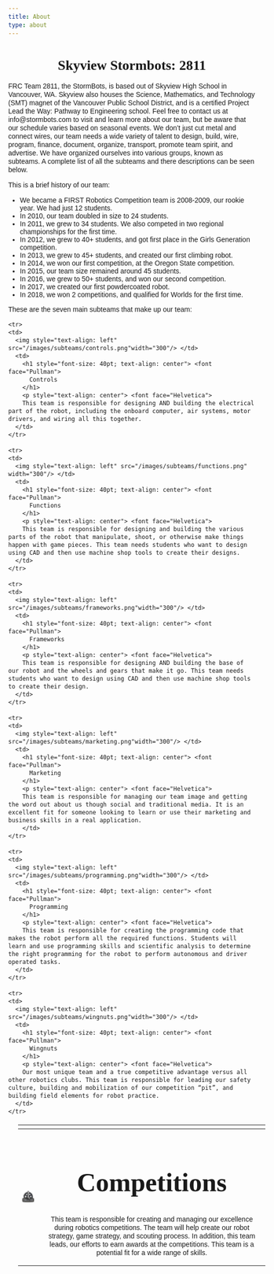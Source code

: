 ```yaml
---
title: About
type: about
---
```


<h1 style= "text-align: center"> <font face="Pullman"> Skyview Stormbots: 2811 </h1>

<p style="font-size: 15"> <font face="Helvetica"> FRC Team 2811, the StormBots, is based out of Skyview High School in Vancouver, WA. Skyview also houses the Science, Mathematics, and Technology (SMT) magnet of the Vancouver Public School District, and is a certified Project Lead the Way: Pathway to Engineering school. Feel free to contact us at info@stormbots.com to visit and learn more about our team, but be aware that our schedule varies based on seasonal events. We don’t just cut metal and connect wires, our team needs a wide variety of talent to design, build, wire, program, finance, document, organize, transport, promote team spirit, and advertise. We have organized ourselves into various groups, known as subteams. A complete list of all the subteams and there descriptions can be seen below.

This is a brief history of our team:
<ul>
  <li>We became a FIRST Robotics Competition team is 2008-2009, our rookie year. We had just 12 students.</li>
  <li>In 2010, our team doubled in size to 24 students.</li>
  <li>In 2011, we grew to 34 students. We also competed in two regional championships for the first time.</li>
  <li>In 2012, we grew to 40+ students, and got first place in the Girls Generation competition.</li>
  <li>In 2013, we grew to 45+ students, and created our first climbing robot.</li>
  <li>In 2014, we won our first competition, at the Oregon State competition.</li>
  <li>In 2015, our team size remained around 45 students.</li>
  <li>In 2016, we grew to 50+ students, and won our second competition.</li>
  <li>In 2017, we created our first powdercoated robot.</li>
  <li>In 2018, we won 2 competitions, and qualified for Worlds for the first time.</li>
</ul>

These are the seven main subteams that make up our team:
 </p>

<table border="0" style="width: 100%; margin: 20px">
  <thead>
    <tr>
      <th></th>
      <th></th>
    </tr>
  </thead>
  <tbody>

  <tr>
    <td>
      <img style="text-align: left" src="/images/subteams/competitions.png"width="300"/> </td>
    <td>
      <h1 style="font-size: 40pt; text-align: center"> <font face="Pullman">
        Competitions
      </h1>
      <p style="text-align: center"> <font face="Helvetica">
      This team is responsible for creating and managing our excellence during robotics competitions. The team will help create our robot strategy, game strategy, and scouting process. In addition, this team leads, our efforts to earn awards at the competitions. This team is a potential fit for a wide range of skills.
    </td>
  </tr>

    <tr>
    <td>
      <img style="text-align: left" src="/images/subteams/controls.png"width="300"/> </td>
      <td>
        <h1 style="font-size: 40pt; text-align: center"> <font face="Pullman">
          Controls
        </h1>
        <p style="text-align: center"> <font face="Helvetica">
        This team is responsible for designing AND building the electrical part of the robot, including the onboard computer, air systems, motor drivers, and wiring all this together.
      </td>
    </tr>

    <tr>
    <td>
      <img style="text-align: left" src="/images/subteams/functions.png" width="300"/> </td>
      <td>
        <h1 style="font-size: 40pt; text-align: center"> <font face="Pullman">
          Functions
        </h1>
        <p style="text-align: center"> <font face="Helvetica">
        This team is responsible for designing and building the various parts of the robot that manipulate, shoot, or otherwise make things happen with game pieces. This team needs students who want to design using CAD and then use machine shop tools to create their designs.
      </td>
    </tr>

    <tr>
    <td>
      <img style="text-align: left" src="/images/subteams/frameworks.png"width="300"/> </td>
      <td>
        <h1 style="font-size: 40pt; text-align: center"> <font face="Pullman">
          Frameworks
        </h1>
        <p style="text-align: center"> <font face="Helvetica">
        This team is responsible for designing AND building the base of our robot and the wheels and gears that make it go. This team needs students who want to design using CAD and then use machine shop tools to create their design.
      </td>
    </tr>

    <tr>
    <td>
      <img style="text-align: left" src="/images/subteams/marketing.png"width="300"/> </td>
      <td>
        <h1 style="font-size: 40pt; text-align: center"> <font face="Pullman">
          Marketing
        </h1>
        <p style="text-align: center"> <font face="Helvetica">
        This team is responsible for managing our team image and getting the word out about us though social and traditional media. It is an excellent fit for someone looking to learn or use their marketing and business skills in a real application.
        </td>
    </tr>

    <tr>
    <td>
      <img style="text-align: left" src="/images/subteams/programming.png"width="300"/> </td>
      <td>
        <h1 style="font-size: 40pt; text-align: center"> <font face="Pullman">
          Programming
        </h1>
        <p style="text-align: center"> <font face="Helvetica">
        This team is responsible for creating the programming code that makes the robot perform all the required functions. Students will learn and use programming skills and scientific analysis to determine the right programming for the robot to perform autonomous and driver operated tasks.
      </td>
    </tr>

    <tr>
    <td>
      <img style="text-align: left" src="/images/subteams/wingnuts.png"width="300"/> </td>
      <td>
        <h1 style="font-size: 40pt; text-align: center"> <font face="Pullman">
          Wingnuts
        </h1>
        <p style="text-align: center"> <font face="Helvetica">
        Our most unique team and a true competitive advantage versus all other robotics clubs. This team is responsible for leading our safety culture, building and mobilization of our competition “pit”, and building field elements for robot practice.
      </td>
    </tr>

  </tbody>
</table>

</table>
